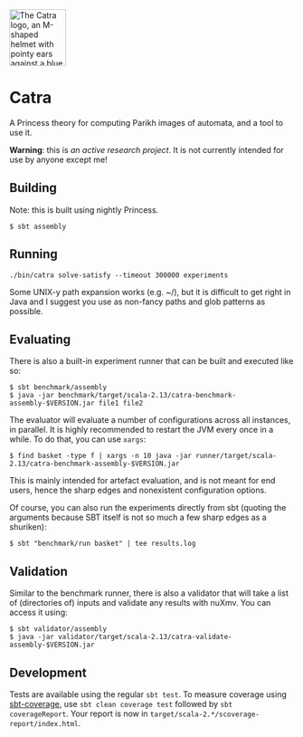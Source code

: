 <img src="https://amandastjerna.se/publications/catra/catra-logo.svg" width="100px" alt="The Catra logo, an M-shaped helmet with pointy ears against a blue accepting state, both under a purple crown with a mirrored P.">

# Catra 
A Princess theory for computing Parikh images of automata, and a tool to use
it.

**Warning**: this is *an active research project*. It is not currently intended
for use by anyone except me!

## Building

Note: this is built using nightly Princess.


```
$ sbt assembly
```

## Running


```
./bin/catra solve-satisfy --timeout 300000 experiments 
```

Some UNIX-y path expansion works (e.g. ~/), but it is difficult to get right in
Java and I suggest you use as non-fancy paths and glob patterns as possible.

## Evaluating

There is also a built-in experiment runner that can be built and executed like so:
```
$ sbt benchmark/assembly
$ java -jar benchmark/target/scala-2.13/catra-benchmark-assembly-$VERSION.jar file1 file2
```

The evaluator will evaluate a number of configurations across all instances, in parallel. It is highly recommended to restart the JVM every once in a while. To do that, you can use `xargs`:
```
$ find basket -type f | xargs -n 10 java -jar runner/target/scala-2.13/catra-benchmark-assembly-$VERSION.jar
```

This is mainly intended for artefact evaluation, and is not meant for end users, hence the sharp edges and nonexistent configuration options.


Of course, you can also run the experiments directly from sbt (quoting the arguments because SBT itself is not so much a few sharp edges as a shuriken):
```
$ sbt "benchmark/run basket" | tee results.log
```

## Validation

Similar to the benchmark runner, there is also a validator that will take a list of (directories of) inputs and validate any results with nuXmv. You can access it using:
```
$ sbt validator/assembly
$ java -jar validator/target/scala-2.13/catra-validate-assembly-$VERSION.jar
```

## Development

Tests are available using the regular `sbt test`. To measure coverage using
[sbt-coverage](https://github.com/scoverage/sbt-scoverage), use `sbt clean
coverage test` followed by `sbt coverageReport`. Your report is now in
`target/scala-2.*/scoverage-report/index.html`.
